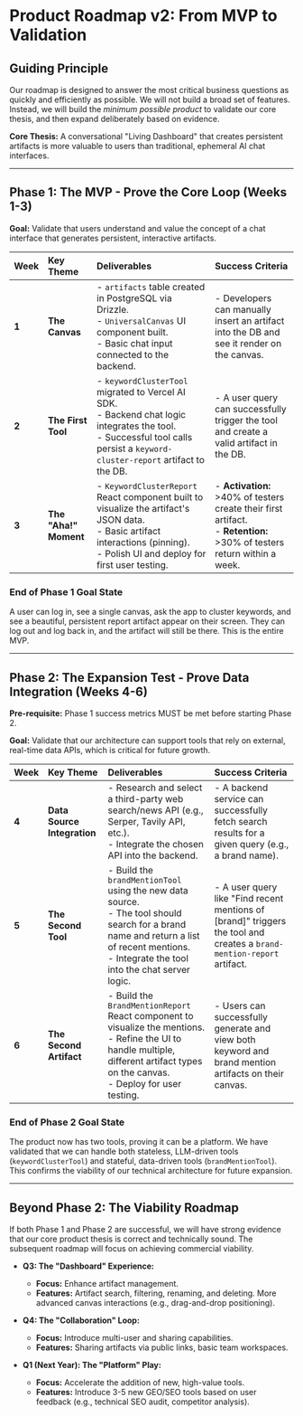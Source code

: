 # Product Roadmap v2: From MVP to Validation

## Guiding Principle

Our roadmap is designed to answer the most critical business questions as quickly and efficiently as possible. We will not build a broad set of features. Instead, we will build the *minimum possible product* to validate our core thesis, and then expand deliberately based on evidence.

**Core Thesis:** A conversational "Living Dashboard" that creates persistent artifacts is more valuable to users than traditional, ephemeral AI chat interfaces.

---

## Phase 1: The MVP - Prove the Core Loop (Weeks 1-3)

**Goal:** Validate that users understand and value the concept of a chat interface that generates persistent, interactive artifacts.

| Week  | Key Theme              | Deliverables                                                                                                                              | Success Criteria                                                                    |
| :---- | :--------------------- | :---------------------------------------------------------------------------------------------------------------------------------------- | :---------------------------------------------------------------------------------- |
| **1** | **The Canvas**         | - `artifacts` table created in PostgreSQL via Drizzle.<br>- `UniversalCanvas` UI component built.<br>- Basic chat input connected to the backend. | - Developers can manually insert an artifact into the DB and see it render on the canvas. |
| **2** | **The First Tool**     | - `keywordClusterTool` migrated to Vercel AI SDK.<br>- Backend chat logic integrates the tool.<br>- Successful tool calls persist a `keyword-cluster-report` artifact to the DB. | - A user query can successfully trigger the tool and create a valid artifact in the DB. |
| **3** | **The "Aha!" Moment** | - `KeywordClusterReport` React component built to visualize the artifact's JSON data.<br>- Basic artifact interactions (pinning).<br>- Polish UI and deploy for first user testing. | - **Activation:** >40% of testers create their first artifact.<br>- **Retention:** >30% of testers return within a week. |

### End of Phase 1 Goal State

A user can log in, see a single canvas, ask the app to cluster keywords, and see a beautiful, persistent report artifact appear on their screen. They can log out and log back in, and the artifact will still be there. This is the entire MVP.

---

## Phase 2: The Expansion Test - Prove Data Integration (Weeks 4-6)

**Pre-requisite:** Phase 1 success metrics MUST be met before starting Phase 2.

**Goal:** Validate that our architecture can support tools that rely on external, real-time data APIs, which is critical for future growth.

| Week  | Key Theme                  | Deliverables                                                                                                                                                           | Success Criteria                                                                                             |
| :---- | :------------------------- | :--------------------------------------------------------------------------------------------------------------------------------------------------------------------- | :----------------------------------------------------------------------------------------------------------- |
| **4** | **Data Source Integration**  | - Research and select a third-party web search/news API (e.g., Serper, Tavily API, etc.).<br>- Integrate the chosen API into the backend.                               | - A backend service can successfully fetch search results for a given query (e.g., a brand name).          |
| **5** | **The Second Tool**        | - Build the `brandMentionTool` using the new data source.<br>- The tool should search for a brand name and return a list of recent mentions.<br>- Integrate the tool into the chat server logic. | - A user query like "Find recent mentions of [brand]" triggers the tool and creates a `brand-mention-report` artifact. |
| **6** | **The Second Artifact**    | - Build the `BrandMentionReport` React component to visualize the mentions.<br>- Refine the UI to handle multiple, different artifact types on the canvas.<br>- Deploy for user testing. | - Users can successfully generate and view both keyword and brand mention artifacts on their canvas. |

### End of Phase 2 Goal State

The product now has two tools, proving it can be a platform. We have validated that we can handle both stateless, LLM-driven tools (`keywordClusterTool`) and stateful, data-driven tools (`brandMentionTool`). This confirms the viability of our technical architecture for future expansion.

---

## Beyond Phase 2: The Viability Roadmap

If both Phase 1 and Phase 2 are successful, we will have strong evidence that our core product thesis is correct and technically sound. The subsequent roadmap will focus on achieving commercial viability.

-   **Q3: The "Dashboard" Experience:**
    -   **Focus:** Enhance artifact management.
    -   **Features:** Artifact search, filtering, renaming, and deleting. More advanced canvas interactions (e.g., drag-and-drop positioning).

-   **Q4: The "Collaboration" Loop:**
    -   **Focus:** Introduce multi-user and sharing capabilities.
    -   **Features:** Sharing artifacts via public links, basic team workspaces.

-   **Q1 (Next Year): The "Platform" Play:**
    -   **Focus:** Accelerate the addition of new, high-value tools.
    -   **Features:** Introduce 3-5 new GEO/SEO tools based on user feedback (e.g., technical SEO audit, competitor analysis).
